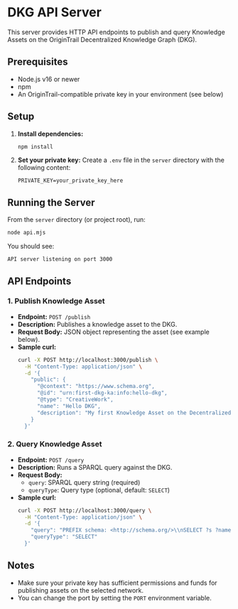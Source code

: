 # DKG API Server

This server provides HTTP API endpoints to publish and query Knowledge Assets on the OriginTrail Decentralized Knowledge Graph (DKG).

## Prerequisites
- Node.js v16 or newer
- npm
- An OriginTrail-compatible private key in your environment (see below)

## Setup

1. **Install dependencies:**
   ```sh
   npm install
   ```

2. **Set your private key:**
   Create a `.env` file in the `server` directory with the following content:
   ```env
   PRIVATE_KEY=your_private_key_here
   ```

## Running the Server

From the `server` directory (or project root), run:
```sh
node api.mjs
```
You should see:
```
API server listening on port 3000
```

## API Endpoints

### 1. Publish Knowledge Asset
- **Endpoint:** `POST /publish`
- **Description:** Publishes a knowledge asset to the DKG.
- **Request Body:** JSON object representing the asset (see example below).
- **Sample curl:**
  ```sh
  curl -X POST http://localhost:3000/publish \
    -H "Content-Type: application/json" \
    -d '{
      "public": {
        "@context": "https://www.schema.org",
        "@id": "urn:first-dkg-ka:info:hello-dkg",
        "@type": "CreativeWork",
        "name": "Hello DKG",
        "description": "My first Knowledge Asset on the Decentralized Knowledge Graph!"
      }
    }'
  ```

### 2. Query Knowledge Asset
- **Endpoint:** `POST /query`
- **Description:** Runs a SPARQL query against the DKG.
- **Request Body:**
  - `query`: SPARQL query string (required)
  - `queryType`: Query type (optional, default: `SELECT`)
- **Sample curl:**
  ```sh
  curl -X POST http://localhost:3000/query \
    -H "Content-Type: application/json" \
    -d '{
      "query": "PREFIX schema: <http://schema.org/>\\nSELECT ?s ?name ?description\\nWHERE {\\n  ?s schema:name ?name ;\\n     schema:description ?description .\\n  FILTER(LCASE(?name) = \\\"hello dkg\\\")\\n}",
      "queryType": "SELECT"
    }'
  ```

## Notes
- Make sure your private key has sufficient permissions and funds for publishing assets on the selected network.
- You can change the port by setting the `PORT` environment variable. 
